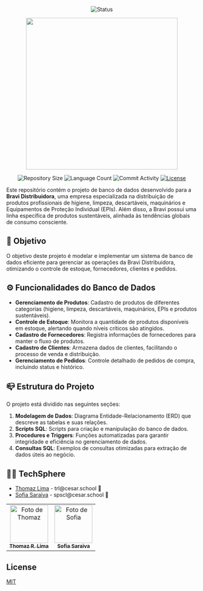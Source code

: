 <p align="center">
  <img
    src="https://img.shields.io/badge/Status-Em%20desenvolvimento-green?style=flat-square"
    alt="Status"
  />
</p>

<p align="center">
  <img
    width="400"
    display="inline-block"
    src="https://assets.agilecdn.com.br/images/logo_bravi.png"
  />
</p>

<p align="center">
  <img
    src="https://img.shields.io/github/repo-size/P-E-N-T-E-S/Bravi_mySQL?style=flat"
    alt="Repository Size"
  />
  <img
    src="https://img.shields.io/github/languages/count/P-E-N-T-E-S/Bravi_mySQL?style=flat&logo=python"
    alt="Language Count"
  />
  <img
    src="https://img.shields.io/github/commit-activity/t/P-E-N-T-E-S/Bravi_mySQL?style=flat&logo=github"
    alt="Commit Activity"
  />
    <a href="LICENSE.md"
    ><img
      src="https://img.shields.io/github/license/P-E-N-T-E-S/Bravi_mySQL"
      alt="License"
  /></a>
</p>


Este repositório contém o projeto de banco de dados desenvolvido para a **Bravi Distribuidora**, uma empresa especializada na distribuição de produtos profissionais de higiene, limpeza, descartáveis, maquinários e Equipamentos de Proteção Individual (EPIs). Além disso, a Bravi possui uma linha específica de produtos sustentáveis, alinhada às tendências globais de consumo consciente.

## 👀 Objetivo

O objetivo deste projeto é modelar e implementar um sistema de banco de dados eficiente para gerenciar as operações da Bravi Distribuidora, otimizando o controle de estoque, fornecedores, clientes e pedidos.

## ⚙️ Funcionalidades do Banco de Dados

- **Gerenciamento de Produtos**: Cadastro de produtos de diferentes categorias (higiene, limpeza, descartáveis, maquinários, EPIs e produtos sustentáveis).
- **Controle de Estoque**: Monitora a quantidade de produtos disponíveis em estoque, alertando quando níveis críticos são atingidos.
- **Cadastro de Fornecedores**: Registra informações de fornecedores para manter o fluxo de produtos.
- **Cadastro de Clientes**: Armazena dados de clientes, facilitando o processo de venda e distribuição.
- **Gerenciamento de Pedidos**: Controle detalhado de pedidos de compra, incluindo status e histórico.

## 📪 Estrutura do Projeto

O projeto está dividido nas seguintes seções:

1. **Modelagem de Dados**: Diagrama Entidade-Relacionamento (ERD) que descreve as tabelas e suas relações.
2. **Scripts SQL**: Scripts para criação e manipulação do banco de dados.
3. **Procedures e Triggers**: Funções automatizadas para garantir integridade e eficiência no gerenciamento de dados.
4. **Consultas SQL**: Exemplos de consultas otimizadas para extração de dados úteis ao negócio.

## 👩‍💻 TechSphere

<ul>
  <li>
    <a href="https://github.com/Thomazrlima">Thomaz Lima</a> - trl@cesar.school 📩
  </li>
  <li>
    <a href="https://github.com/Sofia-Saraiva">Sofia Saraiva</a> - spscl@cesar.school 📩
  </li>
</ul>

<table>
  <tr>
    <td align="center">
      <a href="https://github.com/Thomazrlima">
        <img src="https://avatars3.githubusercontent.com/Thomazrlima" width="100px;" alt="Foto de Thomaz"/><br>
        <sub>
          <b>Thomaz R. Lima</b>
        </sub>
      </a>
    </td>
    <td align="center">
      <a href="https://github.com/Sofia-Saraiva">
        <img src="https://avatars.githubusercontent.com/Sofia-Saraiva" width="100px;" alt="Foto de Sofia"/><br>
        <sub>
          <b>Sofia Saraiva</b>
        </sub>
      </a>
    </td>
  </tr>
</table>


## License

[MIT](https://github.com/P-E-N-T-E-S/Bravi_mySQL/LICENSE)
